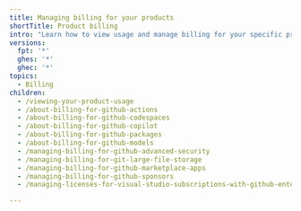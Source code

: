 ```yaml
---
title: Managing billing for your products
shortTitle: Product billing
intro: "Learn how to view usage and manage billing for your specific products."
versions:
  fpt: '*'
  ghes: '*'
  ghec: '*'
topics:
  - Billing
children:
  - /viewing-your-product-usage
  - /about-billing-for-github-actions
  - /about-billing-for-github-codespaces
  - /about-billing-for-github-copilot
  - /about-billing-for-github-packages
  - /about-billing-for-github-models
  - /managing-billing-for-github-advanced-security
  - /managing-billing-for-git-large-file-storage
  - /managing-billing-for-github-marketplace-apps
  - /managing-billing-for-github-sponsors
  - /managing-licenses-for-visual-studio-subscriptions-with-github-enterprise

---
```

